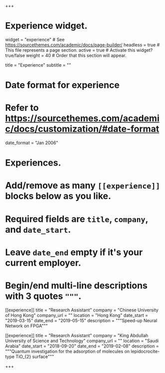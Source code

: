 +++
# Experience widget.
widget = "experience"  # See https://sourcethemes.com/academic/docs/page-builder/
headless = true  # This file represents a page section.
active = true  # Activate this widget? true/false
weight = 40  # Order that this section will appear.

title = "Experience"
subtitle = ""

# Date format for experience
#   Refer to https://sourcethemes.com/academic/docs/customization/#date-format
date_format = "Jan 2006"

# Experiences.
#   Add/remove as many `[[experience]]` blocks below as you like.
#   Required fields are `title`, `company`, and `date_start`.
#   Leave `date_end` empty if it's your current employer.
#   Begin/end multi-line descriptions with 3 quotes `"""`.
[[experience]]
  title = "Research Assistant"
  company = "Chinese University of Hong Kong"
  company_url = ""
  location = "Hong Kong"
  date_start = "2019-03-15"
  date_end = "2019-05-15"
  description = """Speed-up Neural Network on FPGA"""

[[experience]]
  title = "Research Assistant"
  company = "King Abdullah University of Science and Technology"
  company_url = ""
  location = "Saudi Arabia"
  date_start = "2018-09-20"
  date_end = "2019-02-08"
  description = """Quantum investigation for the adsorption of molecules on lepidocrocite-type TiO_{2} surface"""

+++

